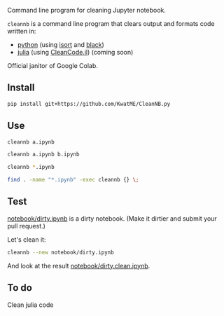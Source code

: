 Command line program for cleaning Jupyter notebook.

`cleannb` is a command line program that clears output and formats code written in:
- [python](https://www.python.org) (using [isort](https://github.com/timothycrosley/isort) and [black](https://github.com/ambv/black))
- [julia](https://julialang.org) (using [CleanCode.jl](https://github.com/KwatME/CleanCode.jl)) (coming soon)

Official janitor of Google Colab.

## Install

```sh
pip install git+https://github.com/KwatME/CleanNB.py
```

## Use

```sh
cleannb a.ipynb
```

```sh
cleannb a.ipynb b.ipynb
```

```sh
cleannb *.ipynb
```

```sh
find . -name "*.ipynb" -exec cleannb {} \;
```

## Test

[notebook/dirty.ipynb](notebook/dirty.ipynb) is a dirty notebook.
(Make it dirtier and submit your pull request.)

Let's clean it:

```sh
cleannb --new notebook/dirty.ipynb
```

And look at the result [notebook/dirty.clean.ipynb](notebook/dirty.clean.ipynb).

## To do

Clean julia code
